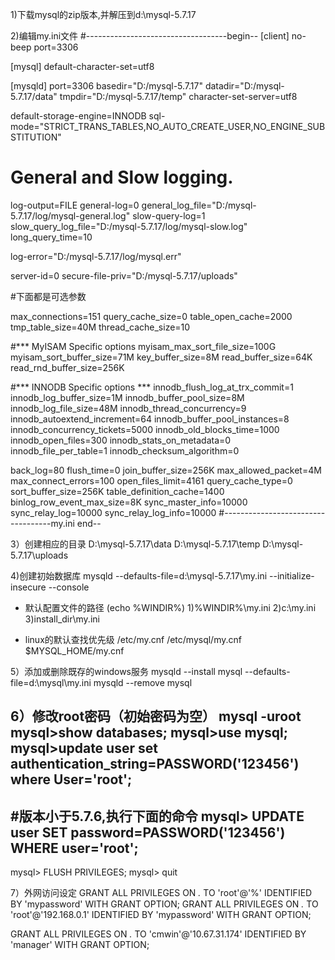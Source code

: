 1)下载mysql的zip版本,并解压到d:\mysql-5.7.17

2)编辑my.ini文件
#-----------------------------------begin--
[client]
no-beep
port=3306
 
[mysql]
default-character-set=utf8
 
[mysqld]
port=3306
basedir="D:/mysql-5.7.17"
datadir="D:/mysql-5.7.17/data"
tmpdir="D:/mysql-5.7.17/temp"
character-set-server=utf8
 
default-storage-engine=INNODB
sql-mode="STRICT_TRANS_TABLES,NO_AUTO_CREATE_USER,NO_ENGINE_SUBSTITUTION"
 
# General and Slow logging.
log-output=FILE
general-log=0
general_log_file="D:/mysql-5.7.17/log/mysql-general.log"
slow-query-log=1
slow_query_log_file="D:/mysql-5.7.17/log/mysql-slow.log"
long_query_time=10
 
log-error="D:/mysql-5.7.17/log/mysql.err"
 
server-id=0
secure-file-priv="D:/mysql-5.7.17/uploads"
 
#下面都是可选参数
 
max_connections=151
query_cache_size=0
table_open_cache=2000
tmp_table_size=40M
thread_cache_size=10
 
#*** MyISAM Specific options
myisam_max_sort_file_size=100G
myisam_sort_buffer_size=71M
key_buffer_size=8M
read_buffer_size=64K
read_rnd_buffer_size=256K
 
#*** INNODB Specific options ***
innodb_flush_log_at_trx_commit=1
innodb_log_buffer_size=1M
innodb_buffer_pool_size=8M
innodb_log_file_size=48M
innodb_thread_concurrency=9
innodb_autoextend_increment=64
innodb_buffer_pool_instances=8
innodb_concurrency_tickets=5000
innodb_old_blocks_time=1000
innodb_open_files=300
innodb_stats_on_metadata=0
innodb_file_per_table=1
innodb_checksum_algorithm=0
 
back_log=80
flush_time=0
join_buffer_size=256K
max_allowed_packet=4M
max_connect_errors=100
open_files_limit=4161
query_cache_type=0
sort_buffer_size=256K
table_definition_cache=1400
binlog_row_event_max_size=8K
sync_master_info=10000
sync_relay_log=10000
sync_relay_log_info=10000
#-----------------------------------my.ini end--


3）创建相应的目录
D:\mysql-5.7.17\data
D:\mysql-5.7.17\temp
D:\mysql-5.7.17\uploads

4)创建初始数据库
mysqld --defaults-file=d:\mysql-5.7.17\my.ini --initialize-insecure --console


* 默认配置文件的路径 (echo %WINDIR%)
1)%WINDIR%\my.ini
2)c:\my.ini
3)install_dir\my.ini

* linux的默认查找优先级
/etc/my.cnf
/etc/mysql/my.cnf
$MYSQL_HOME/my.cnf



5）添加或删除既存的windows服务
mysqld --install mysql --defaults-file=d:\mysql\my.ini
mysqld --remove mysql

6）修改root密码（初始密码为空）
mysql -uroot 
mysql>show databases;
mysql>use mysql;
mysql>update user set authentication_string=PASSWORD('123456') where User='root';
-------------------------------------------------------------------------
#版本小于5.7.6,执行下面的命令
mysql> UPDATE user SET password=PASSWORD('123456') WHERE user='root';
-------------------------------------------------------------------------
mysql> FLUSH PRIVILEGES;
mysql> quit

7）外网访问设定
GRANT ALL PRIVILEGES ON *.* TO 'root'@'%' IDENTIFIED BY 'mypassword' WITH GRANT OPTION;
GRANT ALL PRIVILEGES ON *.* TO 'root'@'192.168.0.1' IDENTIFIED BY 'mypassword' WITH GRANT OPTION;


GRANT ALL PRIVILEGES ON *.* TO 'cmwin'@'10.67.31.174' IDENTIFIED BY 'manager' WITH GRANT OPTION;